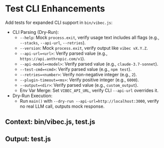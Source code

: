# Test CLI Enhancements

Add tests for expanded CLI support in `bin/vibec.js`:
  - CLI Parsing (Dry-Run):
    - `--help`: Mock `process.exit`, verify usage text includes all flags (e.g., `--stacks`, `--api-url`, `--retries`).
    - `--version`: Mock `process.exit`, verify output like `vibec vX.Y.Z`.
    - `--api-url=<url>`: Verify parsed value (e.g., `https://api.anthropic.com/v1`).
    - `--api-model=<model>`: Verify parsed value (e.g., `claude-3.7-sonnet`).
    - `--test-cmd=<cmd>`: Verify parsed value (e.g., `npm test`).
    - `--retries=<number>`: Verify non-negative integer (e.g., `2`).
    - `--plugin-timeout=<ms>`: Verify positive integer (e.g., `6000`).
    - `--output=<dir>`: Verify parsed value (e.g., `custom_output`).
    - Env Var Merge: Set `VIBEC_API_URL`, verify CLI `--api-url` overrides it.
  - Dry-Run Execution:
    - Run `main()` with `--dry-run --api-url=http://localhost:3000`, verify no real LLM call, outputs mock response.

## Context: bin/vibec.js, test.js
## Output: test.js
